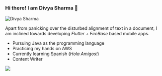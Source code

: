 ### Hi there! I am Divya Sharma 👋

<!--
**divya2399/divya2399** is a ✨ _special_ ✨ repository because its `README.md` (this file) appears on your GitHub profile.
-->
![Divya Sharma](https://user-images.githubusercontent.com/53622635/88175606-b3d24b00-cc43-11ea-8e3b-a246808bf0aa.png)

Apart from panicking over the disturbed alignment of text in a document, I am inclined towards developing *Flutter + FireBase* based mobile apps. 

- Pursuing Java as the programming language
- Practicing my hands on AWS 
- Currently learning Spanish (*Hola Amigos!*)
- Content Writer


<img src = "https://github-readme-stats.vercel.app/api?username=divya2399&&show_icons=true&title_color=44d9e6&icon_color=bb2acf&text_color=000000&bg_color=ffffff"/>





